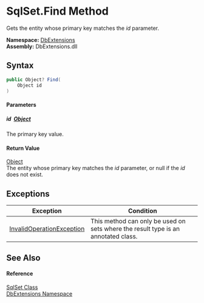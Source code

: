 SqlSet.Find Method
==================
Gets the entity whose primary key matches the *id* parameter.
  
**Namespace:** [DbExtensions][1]  
**Assembly:** DbExtensions.dll

Syntax
------

```csharp
public Object? Find(
	Object id
)
```

#### Parameters

##### *id*  [Object][2]
The primary key value.

#### Return Value
[Object][2]  
 The entity whose primary key matches the *id* parameter, or null if the *id* does not exist.

Exceptions
----------

| Exception                      | Condition                                                                         |
| ------------------------------ | --------------------------------------------------------------------------------- |
| [InvalidOperationException][3] | This method can only be used on sets where the result type is an annotated class. |


See Also
--------

#### Reference
[SqlSet Class][4]  
[DbExtensions Namespace][1]  

[1]: ../README.md
[2]: https://learn.microsoft.com/dotnet/api/system.object
[3]: https://learn.microsoft.com/dotnet/api/system.invalidoperationexception
[4]: README.md